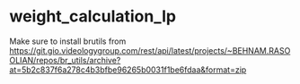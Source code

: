 # weight_calculation_lp
Make sure to install brutils from https://git.gio.videologygroup.com/rest/api/latest/projects/~BEHNAM.RASOOLIAN/repos/br_utils/archive?at=5b2c837f6a278c4b3bfbe96265b0031f1be6fdaa&format=zip
